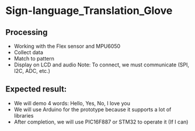 # Sign-language_Translation_Glove
## Processing
- Working with the Flex sensor and MPU6050
- Collect data
- Match to pattern
- Display on LCD and audio
Note: To connect, we must communicate (SPI, I2C, ADC, etc.)

## Expected result:
- We will demo 4 words: Hello, Yes, No, I love you
- We will use Arduino for the prototype because it supports a lot of libraries
- After completion, we will use PIC16F887 or STM32 to operate it (If I can)
